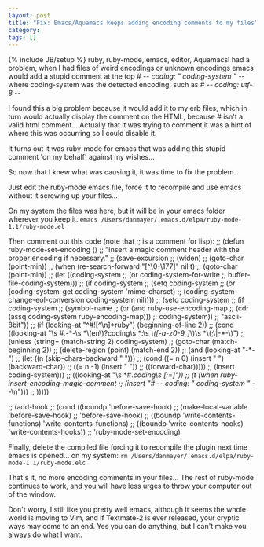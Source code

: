 ```yaml
---
layout: post
title: "Fix: Emacs/Aquamacs keeps adding encoding comments to my files"
category:
tags: []
---
```

{% include JB/setup %}
ruby, ruby-mode, emacs, editor, AquamacsI had a problem, when I had files of weird encodings or unknown encodings emacs would add a stupid comment at the top  # -*- coding: " coding-system " -*- where coding-system was the detected encoding, such as # -*- coding: utf-8 -*-

I found this a big problem because it would add it to my erb files, which in turn would actually display the comment on the HTML, because # isn't a valid html comment... Actually that it was trying to comment it was a hint of where this was occurring so I could disable it.

It turns out it was ruby-mode for emacs that was adding this stupid comment 'on my behalf' against my wishes...

So now that I knew what was causing it, it was time to fix the problem.

Just edit the ruby-mode emacs file, force it to recompile and use emacs without it screwing up your files...

On my system the files was here, but it will be in your emacs folder wherever you keep it.
`emacs /Users/danmayer/.emacs.d/elpa/ruby-mode-1.1/ruby-mode.el`

Then comment out this code (note that ;; is a comment for lisp):
;; (defun ruby-mode-set-encoding ()
;;   "Insert a magic comment header with the proper encoding if necessary."
;;   (save-excursion
;;     (widen)
;;     (goto-char (point-min))
;;     (when (re-search-forward "[^\0-\177]" nil t)
;;       (goto-char (point-min))
;;       (let ((coding-system
;;              (or coding-system-for-write
;;                  buffer-file-coding-system)))
;;         (if coding-system
;;             (setq coding-system
;;                   (or (coding-system-get coding-system 'mime-charset)
;;                       (coding-system-change-eol-conversion coding-system nil))))
;;         (setq coding-system
;;               (if coding-system
;;                   (symbol-name
;;                    (or (and ruby-use-encoding-map
;;                             (cdr (assq coding-system ruby-encoding-map)))
;;                        coding-system))
;;                 "ascii-8bit"))
;;         (if (looking-at "^#![^\n]*ruby") (beginning-of-line 2))
;;         (cond ((looking-at "\\s *#.*-\*-\\s *\\(en\\)?coding\\s *:\\s *\\([-a-z0-9_]*\\)\\s *\\(;\\|-\*-\\)")
;;                (unless (string= (match-string 2) coding-system)
;;                  (goto-char (match-beginning 2))
;;                  (delete-region (point) (match-end 2))
;;                  (and (looking-at "-\*-")
;;                       (let ((n (skip-chars-backward " ")))
;;                         (cond ((= n 0) (insert "  ") (backward-char))
;;                               ((= n -1) (insert " "))
;;                               ((forward-char)))))
;;                  (insert coding-system)))
;;               ((looking-at "\\s *#.*coding\\s *[:=]"))
;;               (t (when ruby-insert-encoding-magic-comment
;;                    (insert "# -*- coding: " coding-system " -*-\n")))
;;               )))))

;;  (add-hook
;;    (cond ((boundp 'before-save-hook)
;;           (make-local-variable 'before-save-hook)
;;           'before-save-hook)
;;          ((boundp 'write-contents-functions) 'write-contents-functions)
;;          ((boundp 'write-contents-hooks) 'write-contents-hooks))
;;    'ruby-mode-set-encoding)

Finally, delete the compiled file forcing it to recompile the plugin next time emacs is opened... on my system:
`rm /Users/danmayer/.emacs.d/elpa/ruby-mode-1.1/ruby-mode.elc`

That's it, no more encoding comments in your files... The rest of ruby-mode continues to work, and you will have less urges to throw your computer out of the window.

Don't worry, I still like you pretty well emacs, although it seems the whole world is moving to Vim, and if Textmate-2 is ever released, your cryptic ways may come to an end. Yes you can do anything, but I can't make you always do what I want.